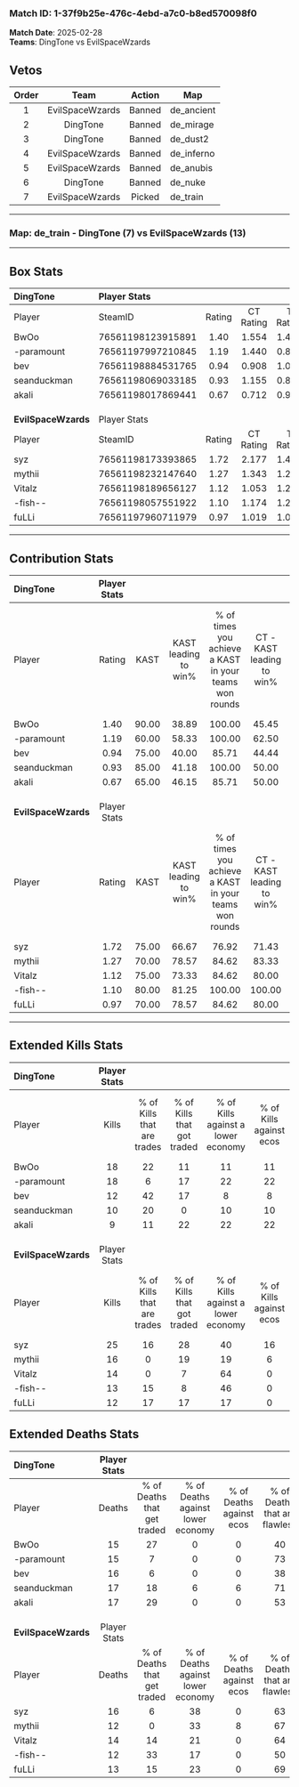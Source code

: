 ### Match ID: 1-37f9b25e-476c-4ebd-a7c0-b8ed570098f0  
**Match Date**: 2025-02-28  
**Teams**: DingTone vs EvilSpaceWzards  

## Vetos  

| Order | Team | Action | Map |
| :---: | :--: | :----: | --- |
| 1 | EvilSpaceWzards | Banned | de_ancient |
| 2 | DingTone | Banned | de_mirage |
| 3 | DingTone | Banned | de_dust2 |
| 4 | EvilSpaceWzards | Banned | de_inferno |
| 5 | EvilSpaceWzards | Banned | de_anubis |
| 6 | DingTone | Banned | de_nuke |
| 7 | EvilSpaceWzards | Picked | de_train |

---  

### **Map**: de_train - DingTone (7) vs EvilSpaceWzards (13)  
---  

## Box Stats  

| **DingTone**        | Player Stats      |        |           |          |       |       |       |         |        |      |     |
| :- | :- | :-: | :-: | :-: | :-: | :-: | :-: | :-: | :-: | :-: | :-: |
| Player              | SteamID           | Rating | CT Rating | T Rating | KAST  |  ADR  | Kills | Assists | Deaths | K/D  | HS% |
| BwOo                | 76561198123915891 |  1.40  |   1.554   |  1.446   | 90.00 | 88.4  |  18   |    5    |   15   | 1.20 | 55  |
| -paramount          | 76561197997210845 |  1.19  |   1.440   |  0.890   | 60.00 | 92.0  |  18   |    4    |   15   | 1.20 | 61  |
| bev                 | 76561198884531765 |  0.94  |   0.908   |  1.054   | 75.00 | 66.9  |  12   |    5    |   16   | 0.75 | 58  |
| seanduckman         | 76561198069033185 |  0.93  |   1.155   |  0.804   | 85.00 | 69.9  |  10   |   10    |   17   | 0.59 | 50  |
| akali               | 76561198017869441 |  0.67  |   0.712   |  0.940   | 65.00 | 52.5  |   9   |    6    |   17   | 0.53 | 66  |
|                     |                   |        |           |          |       |       |       |         |        |      |     |
|                     |                   |        |           |          |       |       |       |         |        |      |     |
|                     |                   |        |           |          |       |       |       |         |        |      |     |
| **EvilSpaceWzards** | Player Stats      |        |           |          |       |       |       |         |        |      |     |
| Player              | SteamID           | Rating | CT Rating | T Rating | KAST  |  ADR  | Kills | Assists | Deaths | K/D  | HS% |
| syz                 | 76561198173393865 |  1.72  |   2.177   |  1.465   | 75.00 | 138.5 |  25   |    3    |   16   | 1.56 | 40  |
| mythii              | 76561198232147640 |  1.27  |   1.343   |  1.224   | 70.00 | 96.1  |  16   |    4    |   12   | 1.33 | 68  |
| Vitalz              | 76561198189656127 |  1.12  |   1.053   |  1.257   | 75.00 | 83.2  |  14   |    3    |   14   | 1.00 | 28  |
| -fish--             | 76561198057551922 |  1.10  |   1.174   |  1.231   | 80.00 | 62.3  |  13   |    3    |   12   | 1.08 | 46  |
| fuLLi               | 76561197960711979 |  0.97  |   1.019   |  1.038   | 70.00 | 58.6  |  12   |    7    |   13   | 0.92 | 66  |
---  

## Contribution Stats  

| **DingTone**        | Player Stats |       |                      |                                                        |                           |                                                             |                          |                                                            |
| :- | :-: | :-: | :-: | :-: | :-: | :-: | :-: | :-: |
| Player              |    Rating    | KAST  | KAST leading to win% | % of times you achieve a KAST in your teams won rounds | CT - KAST leading to win% | CT - % of times you achieve a KAST in your teams won rounds | T - KAST leading to win% | T - % of times you achieve a KAST in your teams won rounds |
| BwOo                |     1.40     | 90.00 |        38.89         |                         100.00                         |           45.45           |                           100.00                            |          28.57           |                           100.00                           |
| -paramount          |     1.19     | 60.00 |        58.33         |                         100.00                         |           62.50           |                           100.00                            |          50.00           |                           100.00                           |
| bev                 |     0.94     | 75.00 |        40.00         |                         85.71                          |           44.44           |                            80.00                            |          33.33           |                           100.00                           |
| seanduckman         |     0.93     | 85.00 |        41.18         |                         100.00                         |           50.00           |                           100.00                            |          28.57           |                           100.00                           |
| akali               |     0.67     | 65.00 |        46.15         |                         85.71                          |           50.00           |                            80.00                            |          40.00           |                           100.00                           |
|                     |              |       |                      |                                                        |                           |                                                             |                          |                                                            |
|                     |              |       |                      |                                                        |                           |                                                             |                          |                                                            |
|                     |              |       |                      |                                                        |                           |                                                             |                          |                                                            |
| **EvilSpaceWzards** | Player Stats |       |                      |                                                        |                           |                                                             |                          |                                                            |
| Player              |    Rating    | KAST  | KAST leading to win% | % of times you achieve a KAST in your teams won rounds | CT - KAST leading to win% | CT - % of times you achieve a KAST in your teams won rounds | T - KAST leading to win% | T - % of times you achieve a KAST in your teams won rounds |
| syz                 |     1.72     | 75.00 |        66.67         |                         76.92                          |           71.43           |                            83.33                            |          62.50           |                           71.43                            |
| mythii              |     1.27     | 70.00 |        78.57         |                         84.62                          |           83.33           |                            83.33                            |          75.00           |                           85.71                            |
| Vitalz              |     1.12     | 75.00 |        73.33         |                         84.62                          |           80.00           |                            66.67                            |          70.00           |                           100.00                           |
| -fish--             |     1.10     | 80.00 |        81.25         |                         100.00                         |          100.00           |                           100.00                            |          70.00           |                           100.00                           |
| fuLLi               |     0.97     | 70.00 |        78.57         |                         84.62                          |           80.00           |                            66.67                            |          77.78           |                           100.00                           |
---  

## Extended Kills Stats  

| **DingTone**        | Player Stats |                            |                            |                                    |                         |                              |                                 |                                       |                    |           |
| :- | :-: | :-: | :-: | :-: | :-: | :-: | :-: | :-: | :-: | :-: |
| Player              |    Kills     | % of Kills that are trades | % of Kills that got traded | % of Kills against a lower economy | % of Kills against ecos | % of Kills that are flawless | % of Kills that are close duels | % of Kills that are assisted by flash | Pistol Round Kills | AWP Kills |
| BwOo                |      18      |             22             |             11             |                 11                 |           11            |              67              |                6                |                   6                   |         0          |     2     |
| -paramount          |      18      |             6              |             17             |                 22                 |           22            |              72              |                0                |                   0                   |         1          |     3     |
| bev                 |      12      |             42             |             17             |                 8                  |            8            |              50              |                8                |                   0                   |         0          |     2     |
| seanduckman         |      10      |             20             |             0              |                 10                 |           10            |              60              |               10                |                   0                   |         0          |     1     |
| akali               |      9       |             11             |             22             |                 22                 |           22            |              56              |               11                |                   0                   |         0          |     2     |
|                     |              |                            |                            |                                    |                         |                              |                                 |                                       |                    |           |
|                     |              |                            |                            |                                    |                         |                              |                                 |                                       |                    |           |
|                     |              |                            |                            |                                    |                         |                              |                                 |                                       |                    |           |
| **EvilSpaceWzards** | Player Stats |                            |                            |                                    |                         |                              |                                 |                                       |                    |           |
| Player              |    Kills     | % of Kills that are trades | % of Kills that got traded | % of Kills against a lower economy | % of Kills against ecos | % of Kills that are flawless | % of Kills that are close duels | % of Kills that are assisted by flash | Pistol Round Kills | AWP Kills |
| syz                 |      25      |             16             |             28             |                 40                 |           16            |              44              |                8                |                   8                   |         0          |     2     |
| mythii              |      16      |             0              |             19             |                 19                 |            6            |              56              |                6                |                  13                   |         0          |     2     |
| Vitalz              |      14      |             0              |             7              |                 64                 |            0            |              50              |               14                |                   0                   |         6          |     1     |
| -fish--             |      13      |             15             |             8              |                 46                 |            0            |              69              |                8                |                   0                   |         0          |     1     |
| fuLLi               |      12      |             17             |             17             |                 17                 |            0            |              67              |                0                |                   0                   |         0          |     1     |
## Extended Deaths Stats  

| **DingTone**        | Player Stats |                             |                                   |                          |                               |                            |                           |               |
| :- | :-: | :-: | :-: | :-: | :-: | :-: | :-: | :-: |
| Player              |    Deaths    | % of Deaths that get traded | % of Deaths against lower economy | % of Deaths against ecos | % of Deaths that are flawless | % of Deaths that are close | % of Deaths while blinded | Deaths to AWP |
| BwOo                |      15      |             27              |                 0                 |            0             |              40               |             7              |             7             |       2       |
| -paramount          |      15      |              7              |                 0                 |            0             |              73               |             0              |             0             |       2       |
| bev                 |      16      |              6              |                 0                 |            0             |              38               |             13             |             0             |       2       |
| seanduckman         |      17      |             18              |                 6                 |            6             |              71               |             12             |             0             |       0       |
| akali               |      17      |             29              |                 0                 |            0             |              53               |             6              |            18             |       0       |
|                     |              |                             |                                   |                          |                               |                            |                           |               |
|                     |              |                             |                                   |                          |                               |                            |                           |               |
|                     |              |                             |                                   |                          |                               |                            |                           |               |
| **EvilSpaceWzards** | Player Stats |                             |                                   |                          |                               |                            |                           |               |
| Player              |    Deaths    | % of Deaths that get traded | % of Deaths against lower economy | % of Deaths against ecos | % of Deaths that are flawless | % of Deaths that are close | % of Deaths while blinded | Deaths to AWP |
| syz                 |      16      |              6              |                38                 |            0             |              63               |             0              |             0             |       0       |
| mythii              |      12      |              0              |                33                 |            8             |              67               |             17             |             0             |       0       |
| Vitalz              |      14      |             14              |                21                 |            0             |              64               |             14             |             0             |       1       |
| -fish--             |      12      |             33              |                17                 |            0             |              50               |             0              |             8             |       0       |
| fuLLi               |      13      |             15              |                23                 |            0             |              69               |             0              |             0             |       0       |
